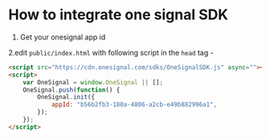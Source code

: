 # How to integrate one signal SDK

1. Get your onesignal app id

2.edit `public/index.html` with following script in the `head` tag - 

``` html
<script src="https://cdn.onesignal.com/sdks/OneSignalSDK.js" async=""></script>
<script>
    var OneSignal = window.OneSignal || [];
    OneSignal.push(function() {
        OneSignal.init({
            appId: "b56b2fb3-180a-4806-a2cb-e49b882996a1",
        });
    });
</script>
```
